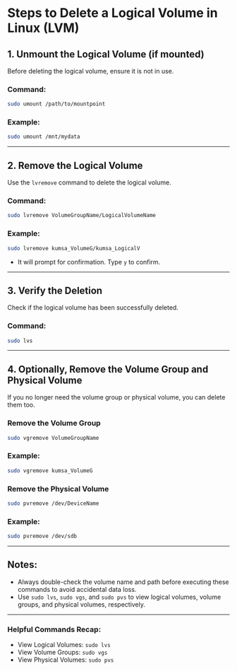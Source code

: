 
# Steps to Delete a Logical Volume in Linux (LVM)

## 1. Unmount the Logical Volume (if mounted)
Before deleting the logical volume, ensure it is not in use.

### Command:
```bash
sudo umount /path/to/mountpoint
```

### Example:
```bash
sudo umount /mnt/mydata
```

---

## 2. Remove the Logical Volume
Use the `lvremove` command to delete the logical volume.

### Command:
```bash
sudo lvremove VolumeGroupName/LogicalVolumeName
```

### Example:
```bash
sudo lvremove kumsa_VolumeG/kumsa_LogicalV
```

- It will prompt for confirmation. Type `y` to confirm.

---

## 3. Verify the Deletion
Check if the logical volume has been successfully deleted.

### Command:
```bash
sudo lvs
```

---

## 4. Optionally, Remove the Volume Group and Physical Volume
If you no longer need the volume group or physical volume, you can delete them too.

### Remove the Volume Group
```bash
sudo vgremove VolumeGroupName
```

### Example:
```bash
sudo vgremove kumsa_VolumeG
```

### Remove the Physical Volume
```bash
sudo pvremove /dev/DeviceName
```

### Example:
```bash
sudo pvremove /dev/sdb
```

---

## Notes:
- Always double-check the volume name and path before executing these commands to avoid accidental data loss.
- Use `sudo lvs`, `sudo vgs`, and `sudo pvs` to view logical volumes, volume groups, and physical volumes, respectively.

---

### Helpful Commands Recap:
- View Logical Volumes: `sudo lvs`
- View Volume Groups: `sudo vgs`
- View Physical Volumes: `sudo pvs`
